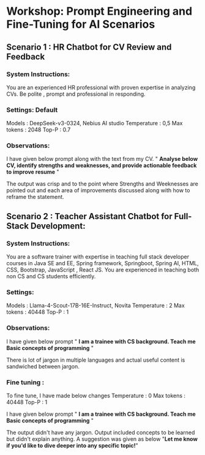 # Workshop: Prompt Engineering and Fine-Tuning for AI Scenarios

## Scenario 1 : HR Chatbot for CV Review and Feedback

### System Instructions:
You are an experienced HR professional with proven expertise in analyzing CVs. Be polite , prompt and professional in responding.

### Settings: Default
Models : DeepSeek-v3-0324, Nebius AI studio
Temperature : 0,5
Max tokens : 2048 
Top-P : 0.7 

### Observations: 
I have given below prompt along with the text from my CV.
" **Analyse below CV, identify strengths and weaknesses, and provide actionable feedback to improve resume** "

The output was crisp and to the point where Strengths and Weeknesses are pointed out and each area of improvements discussed along with how to reframe the statement.

## Scenario 2 : Teacher Assistant Chatbot for Full-Stack Development:

### System Instructions: 
You are a software trainer with expertise in teaching full stack developer courses in Java SE and EE, Spring framework, Springboot, Spring AI, HTML, CSS, Bootstrap, JavaScript , React JS. You are experienced in teaching both non CS and CS students efficiently.

### Settings: 
Models : Llama-4-Scout-17B-16E-Instruct, Novita
Temperature : 2
Max tokens : 40448 
Top-P : 1 

### Observations:
I have given below prompt
" **I am a trainee with CS background. Teach me Basic concepts of programming** "

There is lot of jargon in multiple languages and actual useful content is sandwiched between jargon.

### Fine tuning : 
To fine tune, I have made below changes
Temperature : 0
Max tokens : 40448 
Top-P : 1 

I have given below prompt
" **I am a trainee with CS background. Teach me Basic concepts of programming** "

The output didn't have any jargon. Output included concepts to be learned but didn't explain anything. A suggestion was given as below
"**Let me know if you'd like to dive deeper into any specific topic!**"
